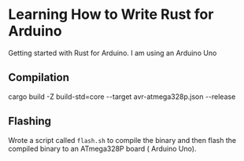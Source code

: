 # Learning How to Write Rust for Arduino

Getting started with Rust for Arduino. I am using an Arduino Uno

## Compilation

cargo build -Z build-std=core --target avr-atmega328p.json --release

## Flashing

Wrote a script called `flash.sh` to compile the binary and then flash the compiled binary to an ATmega328P board (
Arduino Uno).
